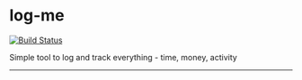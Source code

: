 # log-me

[![Build Status](https://travis-ci.org/dbaeck/log-me.svg?branch=master)](https://travis-ci.org/dbaeck/log-me)

Simple tool to log and track everything - time, money, activity

---

